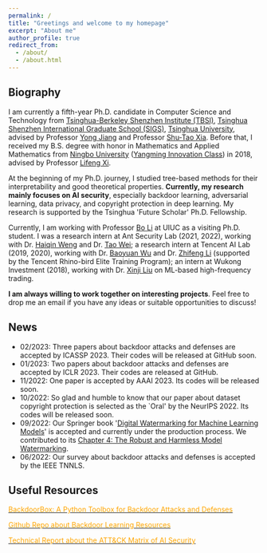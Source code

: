 ```yaml
---
permalink: /
title: "Greetings and welcome to my homepage"
excerpt: "About me"
author_profile: true
redirect_from: 
  - /about/
  - /about.html
---
```


## Biography
I am currently a fifth-year Ph.D. candidate in Computer Science and Technology from [Tsinghua-Berkeley Shenzhen Institute (TBSI)](https://www.tbsi.edu.cn/en/), [Tsinghua Shenzhen International Graduate School (SIGS)](https://www.sigs.tsinghua.edu.cn/en/), [Tsinghua University](https://www.tsinghua.edu.cn/en/), advised by Professor [Yong Jiang](https://www.sigs.tsinghua.edu.cn/jy/main.htm) and Professor [Shu-Tao Xia](https://www.sigs.tsinghua.edu.cn/xst/main.htm). Before that, I received my B.S. degree with honor in Mathematics and Applied Mathematics from [Ningbo University](https://www.nbu.edu.cn/en/) ([Yangming Innovation Class](http://ymxy.nbu.edu.cn/ymcxb1.htm)) in 2018, advised by Professor [Lifeng Xi](http://math.nbu.edu.cn/info/1046/1098.htm).


At the beginning of my Ph.D. journey, I studied tree-based methods for their interpretability and good theoretical properties. **Currently, my research mainly focuses on AI security**, especially backdoor learning, adversarial learning, data privacy, and copyright protection in deep learning. My research is supported by the Tsinghua 'Future Scholar' Ph.D. Fellowship.


Currently, I am working with Professor [Bo Li](https://aisecure.github.io/) at UIUC as a visiting Ph.D. student. I was a research intern at Ant Security Lab (2021, 2022), working with Dr. [Haiqin Weng](https://www.semanticscholar.org/author/Haiqin-Weng/33167731) and Dr. [Tao Wei](https://scholar.google.com/citations?user=Ao3wEckAAAAJ&hl=zh-CN&oi=ao); a research intern at Tencent AI Lab (2019, 2020), working with Dr. [Baoyuan Wu](https://sites.google.com/site/baoyuanwu2015/) and Dr. [Zhifeng Li](https://scholar.google.com/citations?user=VTrRNN4AAAAJ&hl=zh-CN&oi=ao) (supported by the Tencent Rhino-bird Elite Training Program); an intern at Wukong Investment (2018), working with Dr. [Xinji Liu](https://www.wukongtz.com/pages_8/) on ML-based high-frequency trading.  


**I am always willing to work together on interesting projects**. Feel free to drop me an email if you have any ideas or suitable opportunities to discuss!



## News
* 02/2023: Three papers about backdoor attacks and defenses are accepted by ICASSP 2023. Their codes will be released at GitHub soon.
* 01/2023: Two papers about backdoor attacks and defenses are accepted by ICLR 2023. Their codes are released at GitHub.
* 11/2022: One paper is accepted by AAAI 2023. Its codes will be released soon.
* 10/2022: So glad and humble to know that our paper about dataset copyright protection is selected as the `Oral' by the NeurIPS 2022. Its codes will be released soon.
* 09/2022: Our Springer book '[Digital Watermarking for Machine Learning Models]()' is accepted and currently under the production process. We contributed to its [Chapter 4: The Robust and Harmless Model Watermarking]().
* 06/2022: Our survey about backdoor attacks and defenses is accepted by the IEEE TNNLS.



## Useful Resources
[<font color='orange'>BackdoorBox: A Python Toolbox for Backdoor Attacks and Defenses</font>](https://github.com/THUYimingLi/BackdoorBox)


[<font color='orange'>Github Repo about Backdoor Learning Resources</font>](https://github.com/THUYimingLi/backdoor-learning-resources)


[<font color='orange'>Technical Report about the ATT&CK Matrix of AI Security</font>](https://aisecmatrix.org/en)







